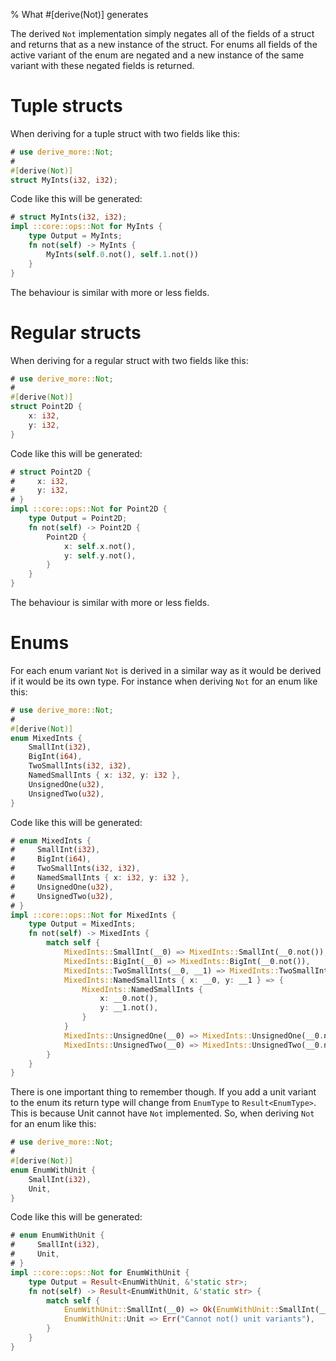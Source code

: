 % What #[derive(Not)] generates

The derived `Not` implementation simply negates all of the fields of a
struct and returns that as a new instance of the struct.
For enums all fields of the active variant of the enum are negated and a new
instance of the same variant with these negated fields is returned.

# Tuple structs

When deriving for a tuple struct with two fields like this:

```rust
# use derive_more::Not;
#
#[derive(Not)]
struct MyInts(i32, i32);
```

Code like this will be generated:

```rust
# struct MyInts(i32, i32);
impl ::core::ops::Not for MyInts {
    type Output = MyInts;
    fn not(self) -> MyInts {
        MyInts(self.0.not(), self.1.not())
    }
}
```

The behaviour is similar with more or less fields.

# Regular structs

When deriving for a regular struct with two fields like this:

```rust
# use derive_more::Not;
#
#[derive(Not)]
struct Point2D {
    x: i32,
    y: i32,
}
```

Code like this will be generated:

```rust
# struct Point2D {
#     x: i32,
#     y: i32,
# }
impl ::core::ops::Not for Point2D {
    type Output = Point2D;
    fn not(self) -> Point2D {
        Point2D {
            x: self.x.not(),
            y: self.y.not(),
        }
    }
}
```

The behaviour is similar with more or less fields.

# Enums

For each enum variant `Not` is derived in a similar way as it would be derived
if it would be its own type.
For instance when deriving `Not` for an enum like this:

```rust
# use derive_more::Not;
#
#[derive(Not)]
enum MixedInts {
    SmallInt(i32),
    BigInt(i64),
    TwoSmallInts(i32, i32),
    NamedSmallInts { x: i32, y: i32 },
    UnsignedOne(u32),
    UnsignedTwo(u32),
}
```

Code like this will be generated:

```rust
# enum MixedInts {
#     SmallInt(i32),
#     BigInt(i64),
#     TwoSmallInts(i32, i32),
#     NamedSmallInts { x: i32, y: i32 },
#     UnsignedOne(u32),
#     UnsignedTwo(u32),
# }
impl ::core::ops::Not for MixedInts {
    type Output = MixedInts;
    fn not(self) -> MixedInts {
        match self {
            MixedInts::SmallInt(__0) => MixedInts::SmallInt(__0.not()),
            MixedInts::BigInt(__0) => MixedInts::BigInt(__0.not()),
            MixedInts::TwoSmallInts(__0, __1) => MixedInts::TwoSmallInts(__0.not(), __1.not()),
            MixedInts::NamedSmallInts { x: __0, y: __1 } => {
                MixedInts::NamedSmallInts {
                    x: __0.not(),
                    y: __1.not(),
                }
            }
            MixedInts::UnsignedOne(__0) => MixedInts::UnsignedOne(__0.not()),
            MixedInts::UnsignedTwo(__0) => MixedInts::UnsignedTwo(__0.not()),
        }
    }
}
```

There is one important thing to remember though.
If you add a unit variant to the enum its return type will change from
`EnumType` to `Result<EnumType>`.
This is because Unit cannot have `Not` implemented.
So, when deriving `Not` for an enum like this:

```rust
# use derive_more::Not;
#
#[derive(Not)]
enum EnumWithUnit {
    SmallInt(i32),
    Unit,
}
```

Code like this will be generated:

```rust
# enum EnumWithUnit {
#     SmallInt(i32),
#     Unit,
# }
impl ::core::ops::Not for EnumWithUnit {
    type Output = Result<EnumWithUnit, &'static str>;
    fn not(self) -> Result<EnumWithUnit, &'static str> {
        match self {
            EnumWithUnit::SmallInt(__0) => Ok(EnumWithUnit::SmallInt(__0.not())),
            EnumWithUnit::Unit => Err("Cannot not() unit variants"),
        }
    }
}
```
